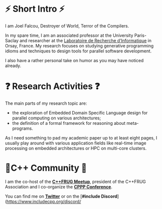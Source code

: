 <!--
**jfalcou/jfalcou** is a ✨ _special_ ✨ repository because its `README.md` (this file) appears on your GitHub profile.

Here are some ideas to get you started:

- 🔭 I’m currently working on ...
- 🌱 I’m currently learning ...
- 👯 I’m looking to collaborate on ...
- 🤔 I’m looking for help with ...
- 💬 Ask me about ...
- 📫 How to reach me: ...
- 😄 Pronouns: ...
- ⚡ Fun fact: ...
-->

# ⚡ Short Intro ⚡

I am Joel Falcou, Destroyer of World, Terror of the Compilers.

In my spare time, I am an associated professor at the University Paris-Saclay and researcher at the
[Laboratoire de Recherche d’Informatique](https://www.lri.fr/) in Orsay, France. My research focuses
on studying generative programming idioms and techniques to design tools for parallel software
development.

I also have a rather personal take on humor as you may have noticed already.

# ❓ Research Activities ❓

The main parts of my research topic are:
  - the exploration of Embedded Domain Specific Language design for parallel computing on various
    architectures;
  - the definition of a formal framework for reasoning about meta-programs.

As I need something to pad my academic paper up to at least eight pages, I usually play around with
various application fields like real-time image processing on embedded architectures or HPC on
multi-core clusters.

# 👯C++ Community 👯
I am the co-host of the [**C++FRUG Meetup**](https://www.meetup.com/fr-FR/User-Group-Cpp-Francophone/),
president of the C++FRUG Association and I co-organize the [**CPPP Conference**](https://cppp.fr/).

You can find me on [**Twitter**](https://twitter.com/CppSpelunker) or on the [**#include Discord**](https://www.includecpp.org/discord/
